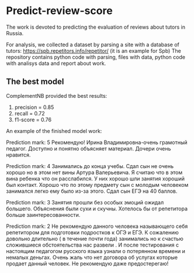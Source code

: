 # Predict-review-score
The work is devoted to predicting the evaluation of reviews about tutors in Russia.

For analysis, we collected a dataset by parsing a site with a database of tutors: https://spb.repetitors.info/repetitor/ (it is an example for Spb)
The repository contains python code with parsing, files with data, python code with analisys data and report about work.

## The best model

ComplementNB provided the best results:

1. precision = 0.85
2. recall = 0.72
3. f1-score = 0.76

An example of the finished model work:

Prediction mark: 5
Рекомендую! Ирина Владимировна-очень грамотный педагог. Доступно и понятно объясняет материал. Дочери очень нравится.

Prediction mark: 4
Занимались до конца учебы. Сдал сын не очень хорошо но в этом нет вины Артура Валерьевича. Я считаю что в этом вина ребенка что он расслабился. У них хорошо шли занятия хороший был контакт. Хорошо что по этому предмету сын с молодым человеком занимался легко ему было из-за этого. Сдал сын ЕГЭ на 40 баллов.

Prediction mark: 3
Занятия прошли без особых эмоций ожидал большего. Объяснения были сухи и скучны. Хотелось бы от репетитора больше заинтересованности.

Prediction mark: 2
Не рекомендую данного человека называющего себя репетитором для подготовки подростков к ОГЭ и ЕГЭ. К сожалению довольно длительно ( в течение почти года) занимались но к счастью сложившиеся обстоятельства нас развели . И после тестирования с настоящим педагогом русского языка узнали о потерянном времени и немалых деньгах. Очень жаль что нет договора об услугах которые продает данный человек. Не рекомендую даже предостерегаю!
